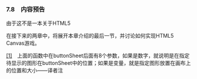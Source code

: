### 7.8　内容预告

由于这不是一本关于HTML5 <audio>标签的书，因此没有覆盖新特性的每个方面。相反，本章关注音频元素与HTML5 Canvas一起使用的场景。本章创建了两个深度的应用程序，通过截然不同的方法结合HTML Canvas使用声音：一个是音频播放器，播放一首歌曲；一个是游戏，动态播放多个声音。在这个过程中可以认识到，尽管音频在HTML5中是一个出色的新特性，但是它也是有缺陷的。

在接下来的两章中，将展开本章介绍的最后一节，并讨论如何实现HTML5 Canvas游戏。

<a class="my_markdown" href="['#ac71']">[1]</a>　上面的函数中在buttonSheet后面有8个参数，如果是数字，就说明是在指定待显示的图形在buttonSheet中的位置；如果是变量，就是指定图形放置在画布上的位置和大小——译者注



